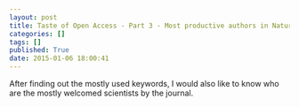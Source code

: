 ```yaml
---
layout: post
title: Taste of Open Access - Part 3 - Most productive authors in Nature Nanotechnology
categories: []
tags: []
published: True
date: 2015-01-06 18:00:41
---
```


After finding out the mostly used keywords, I would also like to know who are the mostly welcomed scientists by the journal.

